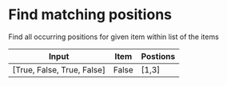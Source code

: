 # Find matching positions

Find all occurring positions for given item within list of the items

|Input                      | Item  | Postions |
|---------------------------|-------|----------|
|[True, False, True, False] | False | [1,3]    |
